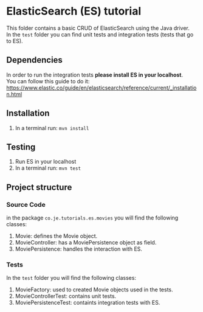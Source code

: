 # ElasticSearch (ES) tutorial

This folder contains a basic CRUD of ElasticSearch using the Java driver.<br>
In the `test` folder you can find unit tests and integration tests (tests that go to ES).

## Dependencies

In order to run the integration tests **please install ES in your localhost**.<br>
You can follow this guide to do it: https://www.elastic.co/guide/en/elasticsearch/reference/current/_installation.html

## Installation

1. In a terminal run: `mvn install`

## Testing

1. Run ES in your localhost
2. In a terminal run: `mvn test`

## Project structure

### Source Code

in the package `co.je.tutorials.es.movies` you will find the following classes:

1. Movie: defines the Movie object.
1. MovieController: has a MoviePersistence object as field.
1. MoviePersistence: handles the interaction with ES.

### Tests

In the `test` folder you will find the following classes:

1. MovieFactory: used to created Movie objects used in the tests.
1. MovieControllerTest: contains unit tests.
1. MoviePersistenceTest: containts integration tests with ES.
